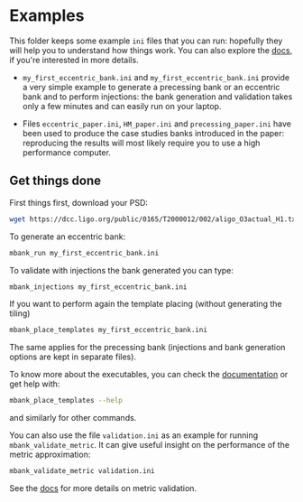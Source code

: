 # Examples

This folder keeps some example `ini` files that you can run: hopefully they will help you to understand how things work. You can also explore the [docs](https://mbank.readthedocs.io/en/latest/usage/overview.html), if you're interested in more details.

- `my_first_eccentric_bank.ini` and `my_first_eccentric_bank.ini` provide a very simple example to generate a precessing bank or an eccentric bank and to perform injections: the bank generation and validation takes only a few minutes and can easily run on your laptop.

- Files `eccentric_paper.ini`, `HM_paper.ini` and `precessing_paper.ini` have been used to produce the case studies banks introduced in the paper: reproducing the results will most likely require you to use a high performance computer.

## Get things done

First things first, download your PSD:

```Bash
wget https://dcc.ligo.org/public/0165/T2000012/002/aligo_O3actual_H1.txt
```

To generate an eccentric bank:

```Bash
mbank_run my_first_eccentric_bank.ini
```

To validate with injections the bank generated you can type:

```Bash
mbank_injections my_first_eccentric_bank.ini
``` 

If you want to perform again the template placing (without generating the tiling)

``` Bash
mbank_place_templates my_first_eccentric_bank.ini
```

The same applies for the precessing bank (injections and bank generation options are kept in separate files).

To know more about the executables, you can check the [documentation](https://mbank.readthedocs.io/en/latest/usage/overview.html) or get help with:

```Bash
mbank_place_templates --help
```

and similarly for other commands.

You can also use the file `validation.ini` as an example for running `mbank_validate_metric`. It can give useful insight on the performance of the metric approximation:

```Bash
mbank_validate_metric validation.ini
```

See the [docs](https://mbank.readthedocs.io/en/latest/usage/metric.html#validating-the-metric) for more details on metric validation.

